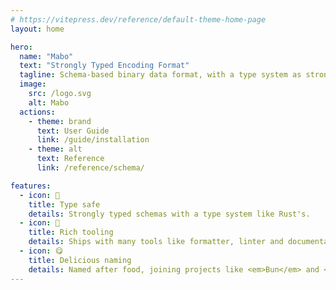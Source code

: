 ```yaml
---
# https://vitepress.dev/reference/default-theme-home-page
layout: home

hero:
  name: "Mabo"
  text: "Strongly Typed Encoding Format"
  tagline: Schema-based binary data format, with a type system as strong as Rust's
  image:
    src: /logo.svg
    alt: Mabo
  actions:
    - theme: brand
      text: User Guide
      link: /guide/installation
    - theme: alt
      text: Reference
      link: /reference/schema/

features:
  - icon: 🦀
    title: Type safe
    details: Strongly typed schemas with a type system like Rust's.
  - icon: 🧰
    title: Rich tooling
    details: Ships with many tools like formatter, linter and documentation generator and more.
  - icon: 😋
    title: Delicious naming
    details: Named after food, joining projects like <em>Bun</em> and <em>OpenTofu</em>.
---
```

<style>
:root {
  --vp-home-hero-name-color: transparent;
  --vp-home-hero-name-background: -webkit-linear-gradient(120deg, hwb(45 10% 10%) 30%, hwb(15 10% 10%));

  --vp-home-hero-image-background-image: linear-gradient(-45deg, hwb(45 10% 10%) 30%, hwb(15 10% 10%) 70%);
  --vp-home-hero-image-filter: blur(44px);
}

@media (min-width: 640px) {
  :root {
    --vp-home-hero-image-filter: blur(56px);
  }
}

@media (min-width: 960px) {
  :root {
    --vp-home-hero-image-filter: blur(68px);
  }
}
</style>
